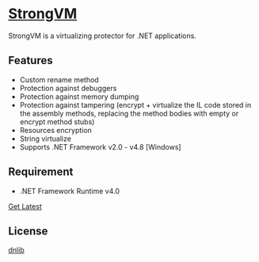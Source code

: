 [StrongVM](https://strongvm.blogspot.com/)
========
StrongVM is a virtualizing protector for .NET applications.

Features
--------
* Custom rename method
* Protection against debuggers
* Protection against memory dumping
* Protection against tampering (encrypt + virtualize the IL code stored in the assembly methods, replacing the method bodies with empty or encrypt method stubs)
* Resources encryption
* String virtualize
* Supports .NET Framework v2.0 - v4.8 [Windows]

Requirement
-----------
* .NET Framework Runtime v4.0


[Get Latest](https://github.com/Modify24x7/StrongVM/releases/latest)

License
-------
[dnlib](https://github.com/0xd4d/dnlib/blob/master/LICENSE.txt)
